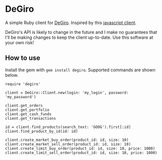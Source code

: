 # DeGiro

A simple Ruby client for [DeGiro](https://www.degiro.co.uk/). Inspired by this [javascript client](https://github.com/pladaria/degiro).

DeGiro's API is likely to change in the future and I make no guarantees that I'll be making changes to keep the client up-to-date. Use this software at your own risk!

## How to use

Install the gem with `gem install degiro`. Supported commands are shown below.

```
require 'degiro'

client = DeGiro::Client.new(login: 'my_login', password: 'my_password')

client.get_orders
client.get_portfolio
client.get_cash_funds
client.get_transactions

id = client.find_products(search_text: 'GOOG').first[:id]
client.find_product_by_id(id: id)

client.create_market_buy_order(product_id: id, size: 10)
client.create_market_sell_order(product_id: id, size: 10)
client.create_limit_buy_order(product_id: id, size: 10, price: 1000)
client.create_limit_sell_order(product_id: id, size: 10, price: 1000)
```
